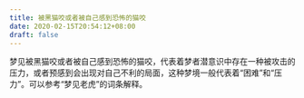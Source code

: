 ```yaml
---
title: 被黑猫咬或者被自己感到恐怖的猫咬
date: 2020-02-15T20:54:12+08:00
draft: false
---
```


梦见被黑猫咬或者被自己感到恐怖的猫咬，代表着梦者潜意识中存在一种被攻击的压力，或者预感到会出现对自己不利的局面，这种梦境一般代表着“困难”和“压力”。可以参考“梦见老虎”的词条解释。